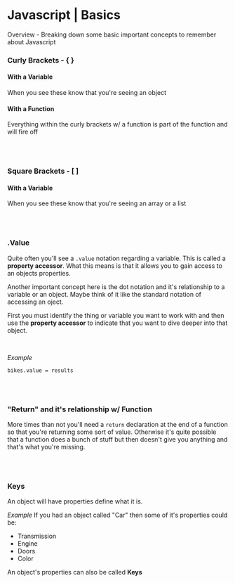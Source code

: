 # Javascript | Basics

Overview - Breaking down some basic important concepts to remember about Javascript

### Curly Brackets - { }

#### With a Variable
When you see these know that you're seeing an object

#### With a Function 
Everything within the curly brackets w/ a function is part of the function and will fire off

<br><br>

### Square Brackets - [ ]

#### With a Variable 
When you see these know that you're seeing an array or a list

<br><br>

### .Value
Quite often you'll see a `.value` notation regarding a variable. This is called a **property accessor**. What this means is that it allows you to gain access to an objects properties.   

Another important concept here is the dot notation and it's relationship to a variable or an object. Maybe think of it like the standard notation of accessing an oject.    

First you must identify the thing or variable you want to work with and then use the **property accessor** to indicate that you want to dive deeper into that object.

<br>

*Example*

```
bikes.value = results
```

<br><br>

### "Return" and it's relationship w/ Function
More times than not you'll need a `return` declaration at the end of a function so that you're returning some sort of value. Otherwise it's quite possible that a function does a bunch of stuff but then doesn't give you anything and that's what you're missing.


<br><br>

### Keys
An object will have properties define what it is. 

*Example* 
If you had an object called "Car" then some of it's properties could be: 
- Transmission
- Engine 
- Doors
- Color

An object's properties can also be called **Keys**